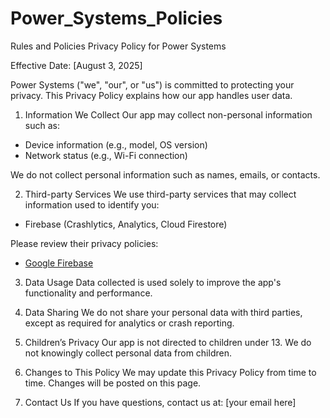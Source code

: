 # Power_Systems_Policies
Rules and Policies 
Privacy Policy for Power Systems

Effective Date: [August 3, 2025]

Power Systems ("we", "our", or "us") is committed to protecting your privacy. This Privacy Policy explains how our app handles user data.

1. Information We Collect
Our app may collect non-personal information such as:
- Device information (e.g., model, OS version)
- Network status (e.g., Wi-Fi connection)

We do not collect personal information such as names, emails, or contacts.

2. Third-party Services
We use third-party services that may collect information used to identify you:
- Firebase (Crashlytics, Analytics, Cloud Firestore)

Please review their privacy policies:
- [Google Firebase](https://firebase.google.com/support/privacy)

3. Data Usage
Data collected is used solely to improve the app's functionality and performance.

4. Data Sharing
We do not share your personal data with third parties, except as required for analytics or crash reporting.

5. Children’s Privacy
Our app is not directed to children under 13. We do not knowingly collect personal data from children.

6. Changes to This Policy
We may update this Privacy Policy from time to time. Changes will be posted on this page.

7. Contact Us
If you have questions, contact us at: [your email here]
